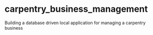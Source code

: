 # carpentry_business_management
Building a database driven local application for managing a carpentry business
